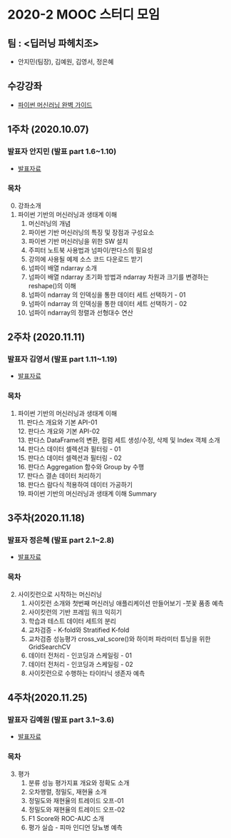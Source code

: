 # 2020-2 MOOC 스터디 모임 

## 팀 : <딥러닝 파헤치조>
- 안지민(팀장), 김예원, 김영서, 정은혜

## 수강강좌
- [파이썬 머신러닝 완벽 가이드](https://www.inflearn.com/course/%ED%8C%8C%EC%9D%B4%EC%8D%AC-%EB%A8%B8%EC%8B%A0%EB%9F%AC%EB%8B%9D-%EC%99%84%EB%B2%BD%EA%B0%80%EC%9D%B4%EB%93%9C#)

## 1주차 (2020.10.07) 

### 발표자 안지민 (발표 part 1.6~1.10)
- [발표자료](https://github.com/jiminAn/Python_Machine_Learning_Guide/blob/master/lecture_note/week1.md)

### 목차

0. 강좌소개  
1. 파이썬 기반의 머신러닝과 생태계 이해  
   1. 머신러닝의 개념  
   2. 파이썬 기반 머신러닝의 특징 및 장점과 구성요소  
   3. 파이썬 기반 머신러닝을 위한 SW 설치  
   4. 주피터 노트북 사용법과 넘파이/판다스의 필요성  
   5. 강의에 사용될 예제 소스 코드 다운로드 받기  
   6. 넘파이 배열 ndarray 소개   
   7. 넘파이 배열 ndarray  초기화 방법과 ndarray 차원과 크기를 변경하는 reshape()의 이해  
   8. 넘파이 ndarray 의 인덱싱을 통한 데이터 세트 선택하기 - 01  
   9. 넘파이 ndarray 의 인덱싱을 통한 데이터 세트 선택하기 - 02  
   10. 넘파이 ndarray의 정렬과 선형대수 연산  
   

## 2주차 (2020.11.11)
   
### 발표자 김영서 (발표 part 1.11~1.19)
- [발표자료](https://github.com/jiminAn/Python_Machine_Learning_Guide/blob/master/lecture_note/%EB%B0%9C%ED%91%9C%EC%9E%90_%EA%B9%80%EC%98%81%EC%84%9C_20201111.pdf)

### 목차
1. 파이썬 기반의 머신러닝과 생태계 이해  
   11. 판다스 개요와 기본 API-01  
   12. 판다스 개요와 기본 API-02  
   13. 판다스 DataFrame의 변환, 컬럼 세트 생성/수정, 삭제 및 Index 객체 소개  
   14. 판다스 데이터 셀렉션과 필터링 - 01  
   15. 판다스 데이터 셀렉션과 필터링 - 02  
   16. 판다스 Aggregation 함수와 Group by 수행  
   17. 판다스 결손 데이터 처리하기  
   18. 판다스 람다식 적용하여 데이터 가공하기  
   19. 파이썬 기반의 머신러닝과 생태계 이해 Summary  
   
   
## 3주차(2020.11.18)

### 발표자  정은혜 (발표 part 2.1~2.8)
- [발표자료](https://github.com/jiminAn/Python_Machine_Learning_Guide/blob/master/lecture_note/%EB%B0%9C%ED%91%9C%EC%9E%90_%EC%A0%95%EC%9D%80%ED%98%9C_20201118.pdf)

### 목차
2. 사이킷런으로 시작하는 머신러닝
   1. 사이킷런 소개와 첫번째 머신러닝 애플리케이션 만들어보기 -붓꽃 품종 예측
   2. 사이킷런의 기반 프레임 워크 익히기
   3. 학습과 테스트 데이터 세트의 분리  
   4. 교차검증 - K-fold와 Stratified K-fold
   5. 교차검증 성능평가 cross_val_score()와 하이퍼 파라미터 튜닝을 위한 GridSearchCV
   6. 데이터 전처리 - 인코딩과 스케일링 - 01
   7. 데이터 전처리 - 인코딩과 스케일링 - 02
   8. 사이킷런으로 수행하는 타이타닉 생존자 예측
   
## 4주차(2020.11.25)

### 발표자  김예원 (발표 part 3.1~3.6)
- [발표자료](https://github.com/jiminAn/Python_Machine_Learning_Guide/blob/master/lecture_note/%EB%B0%9C%ED%91%9C%EC%9E%90_%EA%B9%80%EC%98%88%EC%9B%90_20201125.pdf)

### 목차
3. 평가
   1. 분류 성능 평가지표 개요와 정확도 소개
   2. 오차행렬, 정밀도, 재현율 소개
   3. 정밀도와 재현율의 트레이드 오프-01
   4. 정밀도와 재현율의 트레이드 오프-02
   5. F1 Score와 ROC-AUC 소개
   6. 평가 실습 - 피마 인디언 당뇨병 예측


   
